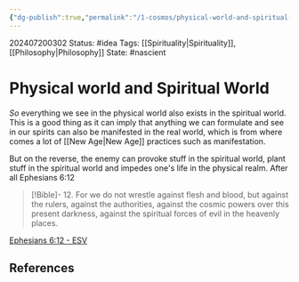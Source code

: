 ```yaml
---
{"dg-publish":true,"permalink":"/1-cosmos/physical-world-and-spiritual-world/","created":"2024-08-31T23:47:14.707-04:00","updated":"2024-07-20T03:03:59.253-04:00"}
---
```


202407200302
Status: #idea
Tags: [[Spirituality\|Spirituality]], [[Philosophy\|Philosophy]]
State: #nascient
# Physical world and Spiritual World

*So* everything we see in the physical world also exists in the spiritual world. 
This is a good thing as it can imply that anything we can formulate and see in our spirits can also be manifested in the real world, which is from where comes a lot of [[New Age\|New Age]] practices such as manifestation.

But on the reverse, the enemy can provoke stuff in the spiritual world, plant stuff in the spiritual world and impedes one's life in the physical realm. After all Ephesians 6:12 

> [!Bible]-
> 12. For we do not wrestle against flesh and blood, but against the rulers, against the authorities, against the cosmic powers over this present darkness, against the spiritual forces of evil in the heavenly places.
> 
  [Ephesians 6:12 - ESV](https://bolls.life/ESV/49/6/)

## References

